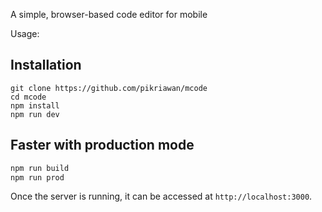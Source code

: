 A simple, browser-based code editor for mobile

Usage:

## Installation

```
git clone https://github.com/pikriawan/mcode
cd mcode
npm install
npm run dev
```

## Faster with production mode

```bash
npm run build
npm run prod
```

Once the server is running, it can be accessed at `http://localhost:3000`.
